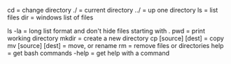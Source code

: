cd = change directory
./ = current directory
../ = up one directory
ls = list files
dir = windows list of files

ls -la = long list format and don't hide files starting with .
pwd = print working directory
mkdir = create a new directory
cp [source] [dest] = copy
mv [source] [dest] = move, or rename
rm = remove files or directories
help = get bash commands
-help = get help with a command
